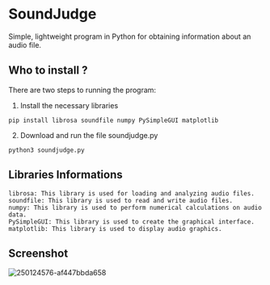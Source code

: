 SoundJudge
======================
Simple, lightweight program in Python for obtaining information about an audio file.

Who to install ?
---------------------
There are two steps to running the program:

1. Install the necessary libraries
```
pip install librosa soundfile numpy PySimpleGUI matplotlib
```
2. Download and run the file soundjudge.py
```
python3 soundjudge.py
```
Libraries Informations
---------------------
```
librosa: This library is used for loading and analyzing audio files.
soundfile: This library is used to read and write audio files. 
numpy: This library is used to perform numerical calculations on audio data. 
PySimpleGUI: This library is used to create the graphical interface. 
matplotlib: This library is used to display audio graphics. 
```
Screenshot
---------------------
![250124576-af447bbda658](https://github.com/KorrAudio/beta_KorrAudio/assets/139574456/36d72e5f-ebad-48ff-bde1-6cfd124b910c)
